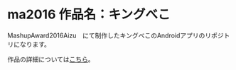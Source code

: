 # ma2016 作品名：キングべこ

MashupAward2016Aizu　にて制作したキングべこのAndroidアプリのリポジトリになります。

作品の詳細については[こちら](http://hacklog.jp/works/48099)。
